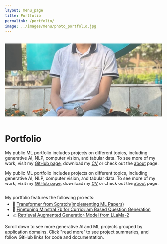 ```yaml
---
layout: menu_page
title: Portfolio
permalink: /portfolio/
image: ../images/menu/photo_portfolio.jpg
---
```


<meta charset="UTF-8">

<img src="../images/menu/photo_portfolio.jpg" style="width:0%; height:0%; top:0; bottom:0">

<div class="container">
  <div style="width:100%;height:0; padding-top:50%;position:relative;">
    <img src="../images/menu/photo_portfolio.jpg" style="width:100%; opacity:0.8; position:absolute; top:0; left:0">
  </div>  
  <div class="content">
    <h1>Portfolio</h1>
    <p><span class="cover-desc" style="color:var(--page-desc-color)">My public ML portfolio includes projects on different topics, including generative AI, NLP, computer vision, and tabular data. To see more of my work, visit my <a href="https://github.com/kozodoi">GitHub page</a>, download my <a href="https://kozodoi.me/cv.pdf">CV</a> or check out the <a href="https://kozodoi.me/about/">about</a> page.</span></p>
  </div>
</div>

<p><span class="page-desc">My public ML portfolio includes projects on different topics, including generative AI, NLP, computer vision, and tabular data. To see more of my work, visit my <a href="https://github.com/kozodoi">GitHub page</a>, download my <a href="https://kozodoi.me/cv.pdf">CV</a> or check out the <a href="https://kozodoi.me/about/">about</a> page.</span></p>


<!----------------------------------------------------------------------------->

<script src="{{ base.url | prepend: site.url }}/assets/js/read_more.js"></script>
<script src="{{ base.url | prepend: site.url }}/assets/js/accordion.js"></script>

<hr style="height:1px; visibility:hidden;" />

<div style="font-size: 100%;">

  <p>My portfolio features the following projects:</p>

  <ul style="margin-top: -10px;">
  <li> &#128214; <a href="#PROJECT_1">Transformer from Scratch(Implementing ML Papers)</a></li>
  <li> &#129516; <a href="#PROJECT_3">Finetuning Minstral 7b for Curriculam Based Question Generation</a></li>
  <li> &#128200; <a href="#PROJECT_2">Retrieval Augmented Generation Model from LLaMa-2</a></li>
  </ul>

  <p>Scroll down to see more generative AI and ML projects grouped by application domains. Click "read more" to see project summaries, and follow GitHub links for code and documentation. </p>

</div>


<!----------------------------------------------------------------------------

<hr style="height:1px; visibility:hidden;" />

<a id="PROJECT_1"></a>
<div class="card">
  <h2><b> Text Readability Prediction with Transformers </b></h2>
  <img src="https://kozodoi.me/images/portfolio/fig_books.jpg" alt="Notebook" style="width:100%">
  <h3> Highlights </h3>
  <ul>
  <li> developed a comprehensive PyTorch / HuggingFace text classification pipeline </li>
  <li> build multiple transformers including BERT and RoBERTa with custom pooling layers </li>
  <li> implemented an interactive web app for custom text reading complexity estimation </li>
  </ul>
  <p> <b>Tags:</b> natural language processing, deep learning, web app </p>
  <span id="dots1"><p></p></span>
  <span id="more1">
  <h3> Summary </h3>
  <p> Estimating text reading complexity is a crucial task for school teachers. Offering students text passages at the right level of challenge is important for facilitating a fast development of reading skills. The existing tools to estimate text complexity rely on weak proxies and heuristics, which results in a suboptimal accuracy. In this project, I use deep learning to predict the readability scores of text passages. </p>
  <p> My solution implements eight transformer models, including BERT, RoBERTa and others in PyTorch. The models feature a custom regression head that uses a concatenated output of multiple hidden layers. The modeling pipeline includes text augmentations such as sentence order shuffle, backtranslation and injecting target noise. The solution places in the top-9% of the Kaggle competition leaderboard. </p>
  <p> The project also includes <a href="https://kozodoi-text-readability-prediction-web-app-ddrfmw.streamlit.app">an interactive web app</a> built in Python. The app allows to estimate reading complexity of a custom text using two of the trained transformer models. The code and documentation are available <a href="https://github.com/kozodoi/Text_Readability_Prediction">on GitHub</a>. </p>
  <img src="https://kozodoi.me/images/portfolio/gif_books.gif" alt="Notebook" style="width:100%">
  </span>
  <button class="btn" onclick="read_more(dots_id='dots1', mor_id='more1', btn_id='btn1')" id="btn1">&#128220; Read more</button>
  <button class="btn" onclick="window.open('https://github.com/kozodoi/Kaggle_Readability')" type="button">&#128187; GitHub repo</button>
  <button class="btn" onclick="window.open('https://kozodoi-text-readability-prediction-web-app-ddrfmw.streamlit.app')" type="button">&#128202; Web app</button>
  <button class="btn" onclick="window.open('https://kozodoi.me/blog/20211121/text-readability')" type="button">&#128203; Blog post</button>
</div>

<!----------------------------------------------------------------------------

<br>

<a id="PROJECT_3"></a>
<div class="card">
  <h2><b> Image-to-Text Translation of Molecules with Deep Learning </b></h2>
  <img src="https://kozodoi.me/images/portfolio/fig_inchi.jpg" alt="Notebook" style="width:100%">
  <h3> Highlights </h3>
  <ul>
  <li> built a CNN-LSTM encoder-decoder architecture to translate images into chemical formulas </li>
  <li> developed a comprehensive PyTorch GPU/TPU image captioning pipeline </li>
  <li> finished in the top-5% of the Kaggle competition leaderboard with a silver medal </li>
  </ul>
  <p> <b>Tags:</b> computer vision, natural language processing, deep learning </p>
  <span id="dots3"><p></p></span>
  <span id="more3">
  <h3> Summary </h3>
  <p>Organic chemists frequently draw molecular work using structural graph notations. As a result, decades of scanned publications and medical documents contain drawings not annotated with chemical formulas. Time-consuming manual work of experts is required to reliably convert such images into machine-readable formulas. Automated recognition of optical chemical structures could speed up research and development in the field.</p>
  <p>The goal of this project is to develop a deep learning based algorithm for chemical image captioning. In other words, the project aims at translating unlabeled chemical images into the text formula strings. To do that, I work with a large dataset of more than 4 million chemical images provided by Bristol-Myers Squibb.</p>
  <p>My solution is an ensemble of CNN-LSTM Encoder-Decoder models implemented in PyTorch.The solution reaches the test score of 1.31 Levenstein Distance and places in the top-5% of the competition leaderboard. The code is documented and published on <a href="https://github.com/kozodoi/BMS_Molecular_Translation">GitHub</a>.</p>
  </span>
  <button class="btn" onclick="read_more(dots_id='dots3', mor_id='more3', btn_id='btn3')" id="btn3">&#128220; Read more</button>
  <button class="btn" onclick="window.open('https://github.com/kozodoi/BMS_Molecular_Translation')" type="button">&#128187; GitHub repo</button>
  <button class="btn" onclick="window.open('https://www.kaggle.com/c/bms-molecular-translation/discussion/243845')" type="button">&#128214; Writeup on Kaggle</button>
</div>

<!----------------------------------------------------------------------------

<br>

<a id="PROJECT_2"></a>
<div class="card">
  <h2><b>Fair Machine Learning in Credit Scoring</b></h2>
  <img src="https://i.postimg.cc/j2Px4VLN/fig-pipeline.jpg" alt="Notebook" style="width:100%">
  <h3> Highlights </h3>
  <ul>
  <li> benchmarked eight fair ML algorithms on seven credit scoring data sets </li>
  <li> investigated profit-fairness trade-off to quantify the cost of fairness </li>
  <li> published a paper with the results at the European Journal of Operational Research </li>
  </ul>
  <p> <b>Tags:</b> tabular data, fairness, profit maximization </p>
  <span id="dots2"><p></p></span>
  <span id="more2">
  <h3> Summary </h3>
  <p> The rise of algorithmic decision-making has spawned much research on fair ML. In this project, I focus on fairness of credit scoring decisions and make three contributions: </p>
  <ul>
  <li> revisiting statistical fairness criteria and examining their adequacy for credit scoring </li>
  <li> cataloging algorithmic options for incorporating fairness goals in the ML model development pipeline </li>
  <li> empirically comparing different fairness algorithms in a profit-oriented credit scoring context using real-world data </li>
  </ul>
  <p>The code and documentation are available <a href="https://github.com/kozodoi/Fair_Credit_Scoring">on GitHub</a>. A detailed walkthrough and key results are published in <a href="https://arxiv.org/abs/2103.01907">this paper</a>.</p>
  <p>The study reveals that multiple fairness criteria can be approximately satisfied at once and recommends separation as a proper criterion for measuring scorecard fairness. It also finds fair in-processors to deliver a good profit-fairness balance and shows that algorithmic discrimination can be reduced to a reasonable level at a relatively low cost.</p>
  <img src="https://i.postimg.cc/5yB7y21M/fair-gif.gif" alt="Notebook" style="width:100%">
  </span>
  <button class="btn" onclick="read_more(dots_id='dots2', mor_id='more2', btn_id='btn2')" id="btn2">&#128220; Read more</button>
  <button class="btn" onclick="window.open('https://github.com/kozodoi/Fair_Credit_Scoring')" type="button">&#128187; GitHub repo</button>
  <button class="btn" onclick="window.open('https://arxiv.org/abs/2103.01907')" type="button">&#128213; Paper</button>
</div>

<!----------------------------------------------------------------------------

<hr style="height:10pt; visibility:hidden;" />

<h1> Further projects </h1>

Want to see more? Check out my further ML projects grouped by application areas below. You can also visit my <a href="https://github.com/kozodoi">GitHub page</a>, check my recent <a href="https://kozodoi.me">blog posts</a>, watch <a href="https://kozodoi.me/talks/">public tech talks</a> and read <a href="https://kozodoi.me/papers/">academic publications</a>.

<div>
  <button class="project_accordion">Generative AI</button>
  <div class="project_panel">

    <div class="card">
      <h3>Medical Content Generation with LLMs</h3>
      <img src="https://kozodoi.me/images/portfolio/fig_content.png" alt="Notebook" style="width:100%">
      <p><ul>
      <li> developed LLM-powered end-to-end content generation solution on AWS </li>
      <li> the system provides generation, revision, and fact-checking capabilities </li>
      <li> implemented an interactive web app and backend as infrastructure-as-code </li>
      </ul></p>
      <button class="btn" onclick="window.open('https://aws.amazon.com/blogs/machine-learning/medical-content-creation-in-the-age-of-generative-ai/')" type="button">&#128203; Blog post</button>
    </div>

    <br>

    <div class="card">
      <h3>Improving RAG with User Interaction Tool</h3>
      <img src="https://kozodoi.me/images/portfolio/fig_rag.png" alt="Notebook" style="width:100%">
      <p><ul>
      <li> integrated a human feedback tool into a RAG agent </li>
      <li> published a blog post and the code of the solution </li>
      </ul></p>
      <button class="btn" onclick="window.open('https://github.com/aws-samples/rag-with-human-support')" type="button">&#128187; GitHub repo</button>
      <button class="btn" onclick="window.open('https://aws.amazon.com/blogs/machine-learning/improve-llm-responses-in-rag-use-cases-by-interacting-with-the-user/')" type="button">&#128203; Blog post</button>
    </div>

  </div>
</div>

<!----------------------------------------------------------------------------

<div>
  <button class="project_accordion">Computer Vision</button>
  <div class="project_panel">
    <div class="card">
      <h3>Pet Popularity Prediction</h3>
      <img src="https://i.postimg.cc/43yC8KyY/header.png" alt="Notebook" style="width:100%">
      <p><ul>
      <li> built a PyTorch pipeline for predicting pet cuteness from image and tabular data </li>
      <li> reached top-4% in the Kaggle competition using Transformers and CNNs </li>
      <li> implemented an interactive web app for estimating cuteness of custom pet photos </li>
      </ul></p>
      <button class="btn" onclick="window.open('https://github.com/kozodoi/Pet_Pawpularity')" type="button">&#128187; GitHub repo</button>
      <button class="btn" onclick="window.open('https://kozodoi-pet-pawpularity-web-app-kvzxqr.streamlit.app')" type="button">&#128202; Web app</button>
    </div>
    
    <br>

    <div class="card">
      <h3>Cassava Leaf Disease Classification</h3>
      <img src="https://i.postimg.cc/jdtWjXyF/cassava-sample.png" alt="Notebook" style="width:100%">
      <p><ul>
      <li> built CNNs and Vision Transformers in PyTorch to classify plant diseases </li>
      <li> constructed a stacking ensemble with multiple computer vision models </li>
      <li> finished in the top-1% of the Kaggle competition with a gold medal </li>
      </ul></p>
      <button class="btn" onclick="window.open('https://github.com/kozodoi/Kaggle_Leaf_Disease_Classification')" type="button">&#128187; GitHub repo</button>
      <button class="btn" onclick="window.open('https://www.kaggle.com/c/cassava-leaf-disease-classification/discussion/220751')" type="button">&#128214; Writeup on Kaggle</button>
    </div>

    <br>

    <div class="card">
      <h3>Catheter and Tube Position Detection on Chest X-Rays</h3>
      <img src="https://i.postimg.cc/tT6b3KGN/xray-sample.png" alt="Notebook" style="width:100%">
      <p><ul>
      <li> built deep learning models to detect catheter and tube position on X-ray images </li>
      <li> developed a comprehensive PyTorch GPU/TPU computer vision pipeline </li>
      <li> finished in the top-5% of the Kaggle competition leaderboard with silver medal </li>
      </ul></p>
      <button class="btn" onclick="window.open('https://github.com/kozodoi/Kaggle_RANZCR_Challenge')" type="button">&#128187; GitHub repo</button>
      <button class="btn" onclick="window.open('https://www.kaggle.com/c/ranzcr-clip-catheter-line-classification/discussion/226664')" type="button">&#128214; Writeup on Kaggle</button>
    </div>

    <br>

    <div class="card">
      <h3>Detecting Blindness on Retina Photos</h3>
      <img src="https://i.postimg.cc/dVjwCDr2/blindness.png" alt="Notebook" style="width:100%">
      <p><ul>
      <li> developed CNN models to identify disease types from retina photos </li>
      <li> written a detailed report covering problem statement, EDA and modeling </li>
      <li> submitted as a capstone project within the Udacity ML Engineer program </li>
      </ul></p>

      <button class="btn" onclick="window.open('https://github.com/kozodoi/Udacity_Blindness_Detection')" type="button">&#128187; GitHub repo</button>
      <button class="btn" onclick="window.open('https://kozodoi.me/blog/20200711/blindness-detection')" type="button">&#128203; Blog post</button>
      <button class="btn" onclick="window.open('https://github.com/kozodoi/Udacity_Blindness_Detection/raw/master/report.pdf')" type="button">&#128214; Detailed report</button>
    </div>

  </div>
</div>

<!----------------------------------------------------------------------------

<div>
  <button class="project_accordion">Tabular Data and Graph ML</button>
  <div class="project_panel">

    <div class="card">
      <h3>Probabilistic Demand Forecasting with Graph Neural Networks</h3>
      <img src="https://kozodoi.me/images/portfolio/fig_gnn.jpg" alt="Notebook" style="width:100%">
      <p><ul>
      <li> developed a novel probabilistic demand forecasting architecture combining GNNs and DeepAR </li>
      <li> proposed article similarity based data-driven similarity matrix construction </li>
      <li> published a paper demonstrating monetary and accuracy gains from the proposed model </li>
      </ul></p>
      <button class="btn" onclick="window.open('https://www.amazon.science/publications/probabilistic-demand-forecasting-with-graph-neural-networks')" type="button">&#128213; Paper</button>
      <button class="btn" onclick="window.open('https://kozodoi.me/talks/ECML_2023.pdf')" type="button">&#128202; Slides</button>
    </div>

    <div class="card">
      <h3>Profit-Driven Demand Forecasting with Gradient Boosting</h3>
      <img src="https://kozodoi.me/images/portfolio/fig_custom_loss.png" alt="Notebook" style="width:100%">
      <p><ul>
      <li> developed a two-stage demand forecasting pipeline with LightGBM models </li>
      <li> performed a thorough cleaning, aggregation and feature engineering on transactional data </li>
      <li> implemented custom loss functions aimed at maximizing the retailer's profit </li>
      </ul></p>
      <button class="btn" onclick="window.open('https://github.com/kozodoi/DMC_2020')" type="button">&#128187; GitHub repo</button>
      <button class="btn" onclick="window.open('https://kozodoi.me/blog/20200727/demand-forecasting')" type="button">&#128203; Blog post</button>
    </div>

    <br>

    <div class="card">
      <h3>Google Analytics Customer Revenue Prediction</h3>
      <img src="https://i.postimg.cc/MTZpw33J/google-importance.png" alt="Notebook" style="width:100%">
      <p><ul>
      <li> worked with two-year transactional data from a Google merchandise store </li>
      <li> developed LightGBM models to predict future revenues generated by customers </li>
      <li> finished in the top-2% of the Kaggle competition leaderboard with silver medal </li>
      </ul></p>
      <button class="btn" onclick="window.open('https://github.com/kozodoi/Kaggle_Google_Analytics')" type="button">&#128187; GitHub repo</button>

    </div>
  </div>
</div>

<!----------------------------------------------------------------------------

<div>
  <button class="project_accordion">Software Packages</button>
  <div class="project_panel">

    <div class="card">
      <h2> <code>fairness</code>: Package for Computing Fair ML Metrics </h2>
      <img src="https://kozodoi.me/images/portfolio/fig_fairness.png" alt="Notebook" style="width:100%">
      <p><ul>
      <li> developing and actively maintaining an R package for fair machine learning </li>
      <li> the package offers calculation, visualization and comparison of algorithmic fairness metrics </li>
      <li> the package is published on CRAN and has more than 16k total downloads </li>
      </ul></p>
      <button class="btn" onclick="window.open('https://github.com/kozodoi/fairness')" type="button">&#128187; GitHub repo</button>
      <button class="btn" onclick="window.open('https://kozodoi.me/blog/20200501/fairness-tutorial')" type="button">&#128203; Blog post</button>
    </div>

    <br>

    <div class="card">
      <h2><b> <code>dptools</code>: Package for Data Processing and Feature Engineering </b></h2>
      <img src="https://i.postimg.cc/0yVqMHfM/data-cover.jpg" alt="Notebook" style="width:100%">
      <p><ul>
      <li> Python package with helper functions to simplify common data processing tasks </li>
      <li> functions cover feature engineering, data aggregation, working with missings and more </li>
      <li> the source code and documentation are available on <a href="https://github.com/kozodoi/dptools">GitHub</a> and <a href="https://pypi.org/project/dptools/">PyPi</a> </li>
      </ul></p>
      <button class="btn" onclick="window.open('https://github.com/kozodoi/dptools')" type="button">&#128187; GitHub</button>
    </div>

  </div>
</div>

<!----------------------------------------------------------------------------

<script>
var acc = document.getElementsByClassName("project_accordion");
var i;

for (i = 0; i < acc.length; i++) {
  acc[i].addEventListener("click", function() {
    this.classList.toggle("project_active");
    var project_panel = this.nextElementSibling;
    if (project_panel.style.maxHeight) {
      project_panel.style.maxHeight = null;
    } else {
      project_panel.style.maxHeight = project_panel.scrollHeight + "px";
    }
  });
}
</script>
-->
